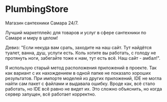 # PlumbingStore
Магазин сантехники Самара 24/7.

Лучший маркетплейс для товаров и услуг в сфере сантехники по Самаре и миру в целом!

Девиз: "Если некуда вам срать, заходите на наш сайт. Тут найдётся туалет, ванна, душ, услуги есть.
Коль хотите вы работать, с голоду не протянуть ноги, забегайте тоже к нам, тут есть всё. Наш сайт - амбал!".

Я использую старый метод расположения приложений в проекте. Так как вариант с их нахождением в одной папке не показало хороших результатов. 
При импорте моделей из других приложений, IDE не могла найти сам пакет с файлами и выдавала ошибку. Вроде как, всё стало работать, но IDE всё равно не видет их.
Это сложно объяснить, но когда сервер запущен, всё работает корректно.
